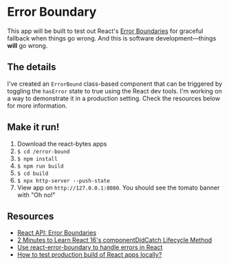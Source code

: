 # Error Boundary

This app will be built to test out React's [Error Boundaries](https://reactjs.org/docs/error-boundaries.html) for graceful fallback when things go wrong. And this is software development&mdash;things <strong>will</strong> go wrong.

## The details

I've created an `ErrorBound` class-based component that can be triggered by toggling the `hasError` state to true using the React dev tools. I'm working on a way to demonstrate it in a production setting. Check the resources below for more information.

## Make it run!

1. Download the react-bytes apps
1. `$ cd /error-bound`
1. `$ npm install`
1. `$ npm run build`
1. `$ cd build`
1. `$ npx http-server --push-state`
1. View app on `http://127.0.0.1:8080`. You should see the tomato banner with "Oh no!"

## Resources

- [React API: Error Boundaries](https://reactjs.org/docs/error-boundaries.html)
- [2 Minutes to Learn React 16's componentDidCatch Lifecycle Method](https://medium.com/@sgroff04/2-minutes-to-learn-react-16s-componentdidcatch-lifecycle-method-d1a69a1f753)
- [Use react-error-boundary to handle errors in React](https://kentcdodds.com/blog/use-react-error-boundary-to-handle-errors-in-react)
- [How to test production build of React apps locally?](https://www.linkedin.com/pulse/how-test-production-build-react-js-app-locally-vinay-sharma-he-him-)
